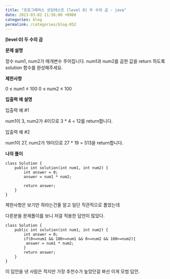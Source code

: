```yaml
---
title: "프로그래머스 코딩테스트 [level 0] 두 수의 곱 - java"
date: 2023-03-02 21:56:00 +0900
categories: blog
permalink: /categories/blog-052
---
```



**[level 0] 두 수의 곱**



**문제 설명**

정수 num1, num2가 매개변수 주어집니다. num1과 num2를 곱한 값을 return 하도록 solution 함수를 완성해주세요.

**제한사항**

0 ≤ num1 ≤ 100
0 ≤ num2 ≤ 100

**입출력 예 설명**

입출력 예 #1

num1이 3, num2가 4이므로 3 * 4 = 12를 return합니다.

입출력 예 #2

num1이 27, num2가 19이므로 27 * 19 = 513을 return합니다.

**나의 풀이**

```
class Solution {
    public int solution(int num1, int num2) {
        int answer = 0;
        answer = num1 * num2;
        
        return answer;
    }
}
```
제한사항은 보기만 하라는건줄 알고 일단 직관적으로 풀었는데

다른분들 문제풀이를 보니 저걸 적용한 답안이 많았다.

```
class Solution {
    public int solution(int num1, int num2) {
        int answer = 0;
        if(0<=num1 && 100>=num1 && 0<=num2 && 100>=num2){
         answer = num1 * num2;
        }
        return answer;
    }
}
```
이 답안을 낸 사람은 적지만 가장 추천수가 높았던걸 봐선 이게 모범 답안.